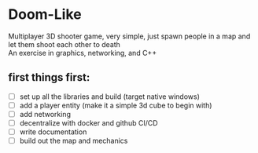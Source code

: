 # Doom-Like
Multiplayer 3D shooter game, very simple, just spawn people in a map and let them shoot each other to death  
An exercise in graphics, networking, and C++  

## first things first:
- [ ] set up all the libraries and build (target native windows)
- [ ] add a player entity (make it a simple 3d cube to begin with)
- [ ] add networking
- [ ] decentralize with docker and github CI/CD
- [ ] write documentation 
- [ ] build out the map and mechanics  